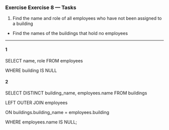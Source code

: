 ### Exercise Exercise 8 — Tasks
1. Find the name and role of all employees who have not been assigned to a building
+ Find the names of the buildings that hold no employees
_________________

#### 1

SELECT name, role FROM employees

WHERE building IS NULL

#### 2

SELECT DISTINCT building_name, employees.name FROM buildings

LEFT OUTER JOIN employees

ON buildings.building_name = employees.building

WHERE employees.name IS NULL;
